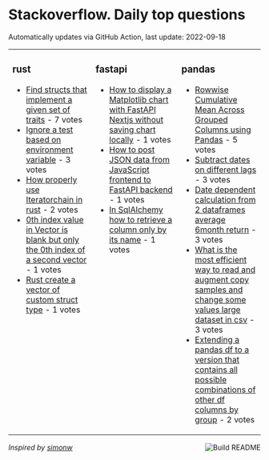 # Stackoverflow. Daily top questions 

Automatically updates via GitHub Action, last update: <!-- date starts -->2022-09-18<!-- date ends -->


<table><tr><td valign="top" width="33%">

### rust
<!-- rust starts -->
* [Find structs that implement a given set of traits](https://stackoverflow.com/questions/73752344/find-structs-that-implement-a-given-set-of-traits) - 7 votes
* [Ignore a test based on environment variable](https://stackoverflow.com/questions/73760692/ignore-a-test-based-on-environment-variable) - 3 votes
* [How properly use Iteratorchain in rust](https://stackoverflow.com/questions/73752564/how-properly-use-iteratorchain-in-rust) - 2 votes
* [0th index value in Vector is blank but only the 0th index of a second vector](https://stackoverflow.com/questions/73759574/0th-index-value-in-vector-is-blank-but-only-the-0th-index-of-a-second-vector) - 1 votes
* [Rust create a vector of custom struct type](https://stackoverflow.com/questions/73752043/rust-create-a-vector-of-custom-struct-type) - 1 votes
<!-- rust ends -->
</td><td valign="top" width="34%">


### fastapi
<!-- fastapi starts -->
* [How to display a Matplotlib chart with FastAPI Nextjs without saving chart locally](https://stackoverflow.com/questions/73754664/how-to-display-a-matplotlib-chart-with-fastapi-nextjs-without-saving-chart-loca) - 1 votes
* [How to post JSON data from JavaScript frontend to FastAPI backend](https://stackoverflow.com/questions/73759718/how-to-post-json-data-from-javascript-frontend-to-fastapi-backend) - 1 votes
* [In SqlAlchemy how to retrieve a column only by its name](https://stackoverflow.com/questions/73761890/in-sqlalchemy-how-to-retrieve-a-column-only-by-its-name) - 1 votes
<!-- fastapi ends -->
</td><td valign="top" width="34%">


### pandas
<!-- pandas starts -->
* [Rowwise Cumulative Mean Across Grouped Columns using Pandas](https://stackoverflow.com/questions/73761571/row-wise-cumulative-mean-across-grouped-columns-using-pandas) - 5 votes
* [Subtract dates on different lags](https://stackoverflow.com/questions/73755663/subtract-dates-on-different-lags) - 3 votes
* [Date dependent calculation from 2 dataframes  average 6month return](https://stackoverflow.com/questions/73751629/date-dependent-calculation-from-2-dataframes-average-6-month-return) - 3 votes
* [What is the most efficient way to read and augment copy samples and change some values large dataset in csv](https://stackoverflow.com/questions/73762452/what-is-the-most-efficient-way-to-read-and-augment-copy-samples-and-change-some) - 3 votes
* [Extending a pandas df to a version that contains all possible combinations of other df columns by group](https://stackoverflow.com/questions/73759551/extending-a-pandas-df-to-a-version-that-contains-all-possible-combinations-of-ot) - 2 votes
<!-- pandas ends -->
</td></tr></table>

<a href="https://github.com/hp0404/hp0404/actions"><img src="https://github.com/hp0404/hp0404/workflows/Build%20README/badge.svg" align="right" alt="Build README"></a> <p>*Inspired by  [simonw](https://github.com/simonw/simonw)*</p>
